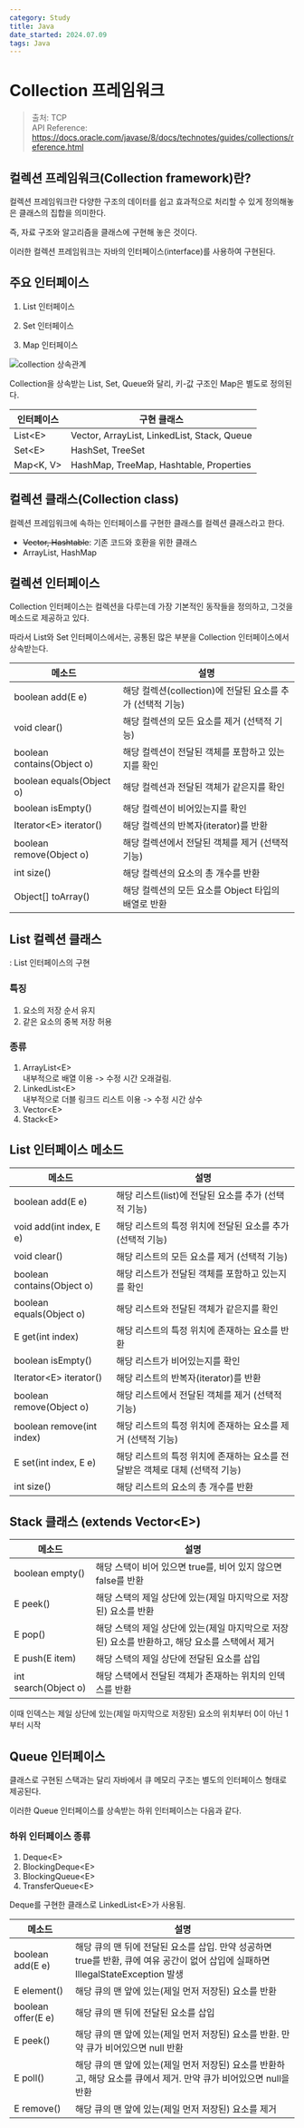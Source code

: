 ```yaml
---
category: Study
title: Java
date_started: 2024.07.09
tags: Java
---
```


# Collection 프레임워크

> 출처: TCP  
> API Reference: https://docs.oracle.com/javase/8/docs/technotes/guides/collections/reference.html

## 컬렉션 프레임워크(Collection framework)란?

컬렉션 프레임워크란 다양한 구조의 데이터를 쉽고 효과적으로 처리할 수 있게 정의해놓은 클래스의 집합을 의미한다.

즉, 자료 구조와 알고리즘을 클래스에 구현해 놓은 것이다.

이러한 컬렉션 프레임워크는 자바의 인터페이스(interface)를 사용하여 구현된다.

## 주요 인터페이스

1. List 인터페이스

2. Set 인터페이스

3. Map 인터페이스

![collection 상속관계](https://www.tcpschool.com/lectures/img_java_collection_interface_diagram.png)

Collection을 상속받는 List, Set, Queue와 달리, 키-값 구조인 Map은 별도로 정의된다.

| 인터페이스 | 구현 클래스                                 |
| ---------- | ------------------------------------------- |
| List\<E>   | Vector, ArrayList, LinkedList, Stack, Queue |
| Set\<E>    | HashSet, TreeSet                            |
| Map<K, V>  | HashMap, TreeMap, Hashtable, Properties     |

## 컬렉션 클래스(Collection class)

컬렉션 프레임워크에 속하는 인터페이스를 구현한 클래스를 컬렉션 클래스라고 한다.

-   ~~Vector, Hashtable~~: 기존 코드와 호환을 위한 클래스
-   ArrayList, HashMap

## 컬렉션 인터페이스

Collection 인터페이스는 컬렉션을 다루는데 가장 기본적인 동작들을 정의하고, 그것을 메소드로 제공하고 있다.

따라서 List와 Set 인터페이스에서는, 공통된 많은 부분을 Collection 인터페이스에서 상속받는다.

| 메소드                     | 설명                                                       |
| -------------------------- | ---------------------------------------------------------- |
| boolean add(E e)           | 해당 컬렉션(collection)에 전달된 요소를 추가 (선택적 기능) |
| void clear()               | 해당 컬렉션의 모든 요소를 제거 (선택적 기능)               |
| boolean contains(Object o) | 해당 컬렉션이 전달된 객체를 포함하고 있는지를 확인         |
| boolean equals(Object o)   | 해당 컬렉션과 전달된 객체가 같은지를 확인                  |
| boolean isEmpty()          | 해당 컬렉션이 비어있는지를 확인                            |
| Iterator\<E> iterator()    | 해당 컬렉션의 반복자(iterator)를 반환                      |
| boolean remove(Object o)   | 해당 컬렉션에서 전달된 객체를 제거 (선택적 기능)           |
| int size()                 | 해당 컬렉션의 요소의 총 개수를 반환                        |
| Object[] toArray()         | 해당 컬렉션의 모든 요소를 Object 타입의 배열로 반환        |

## List 컬렉션 클래스

: List 인터페이스의 구현

### 특징

1. 요소의 저장 순서 유지
2. 같은 요소의 중복 저장 허용

### 종류

1. ArrayList\<E>  
   내부적으로 배열 이용 -> 수정 시간 오래걸림.
2. LinkedList\<E>  
   내부적으로 더블 링크드 리스트 이용 -> 수정 시간 상수
3. Vector\<E>
4. Stack\<E>

## List 인터페이스 메소드

| 메소드                     | 설명                                                                         |
| -------------------------- | ---------------------------------------------------------------------------- |
| boolean add(E e)           | 해당 리스트(list)에 전달된 요소를 추가 (선택적 기능)                         |
| void add(int index, E e)   | 해당 리스트의 특정 위치에 전달된 요소를 추가 (선택적 기능)                   |
| void clear()               | 해당 리스트의 모든 요소를 제거 (선택적 기능)                                 |
| boolean contains(Object o) | 해당 리스트가 전달된 객체를 포함하고 있는지를 확인                           |
| boolean equals(Object o)   | 해당 리스트와 전달된 객체가 같은지를 확인                                    |
| E get(int index)           | 해당 리스트의 특정 위치에 존재하는 요소를 반환                               |
| boolean isEmpty()          | 해당 리스트가 비어있는지를 확인                                              |
| Iterator\<E> iterator()    | 해당 리스트의 반복자(iterator)를 반환                                        |
| boolean remove(Object o)   | 해당 리스트에서 전달된 객체를 제거 (선택적 기능)                             |
| boolean remove(int index)  | 해당 리스트의 특정 위치에 존재하는 요소를 제거 (선택적 기능)                 |
| E set(int index, E e)      | 해당 리스트의 특정 위치에 존재하는 요소를 전달받은 객체로 대체 (선택적 기능) |
| int size()                 | 해당 리스트의 요소의 총 개수를 반환                                          |

## Stack 클래스 (extends Vector\<E\>)

| 메소드               | 설명                                                                                            |
| -------------------- | ----------------------------------------------------------------------------------------------- |
| boolean empty()      | 해당 스택이 비어 있으면 true를, 비어 있지 않으면 false를 반환                                   |
| E peek()             | 해당 스택의 제일 상단에 있는(제일 마지막으로 저장된) 요소를 반환                                |
| E pop()              | 해당 스택의 제일 상단에 있는(제일 마지막으로 저장된) 요소를 반환하고, 해당 요소를 스택에서 제거 |
| E push(E item)       | 해당 스택의 제일 상단에 전달된 요소를 삽입                                                      |
| int search(Object o) | 해당 스택에서 전달된 객체가 존재하는 위치의 인덱스를 반환                                       |

이때 인덱스는 제일 상단에 있는(제일 마지막으로 저장된) 요소의 위치부터 0이 아닌 1부터 시작

## Queue 인터페이스

클래스로 구현된 스택과는 달리 자바에서 큐 메모리 구조는 별도의 인터페이스 형태로 제공된다.

이러한 Queue 인터페이스를 상속받는 하위 인터페이스는 다음과 같다.

### 하위 인터페이스 종류

1. Deque\<E>
2. BlockingDeque\<E>
3. BlockingQueue\<E>
4. TransferQueue\<E>

Deque를 구현한 클래스로 LinkedList\<E>가 사용됨.

| 메소드             | 설명                                                                                                                              |
| ------------------ | --------------------------------------------------------------------------------------------------------------------------------- |
| boolean add(E e)   | 해당 큐의 맨 뒤에 전달된 요소를 삽입. 만약 성공하면 true를 반환, 큐에 여유 공간이 없어 삽입에 실패하면 IllegalStateException 발생 |
| E element()        | 해당 큐의 맨 앞에 있는(제일 먼저 저장된) 요소를 반환                                                                              |
| boolean offer(E e) | 해당 큐의 맨 뒤에 전달된 요소를 삽입                                                                                              |
| E peek()           | 해당 큐의 맨 앞에 있는(제일 먼저 저장된) 요소를 반환. 만약 큐가 비어있으면 null 반환                                              |
| E poll()           | 해당 큐의 맨 앞에 있는(제일 먼저 저장된) 요소를 반환하고, 해당 요소를 큐에서 제거. 만약 큐가 비어있으면 null을 반환               |
| E remove()         | 해당 큐의 맨 앞에 있는(제일 먼저 저장된) 요소를 제거                                                                              |
